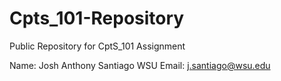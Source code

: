 # Cpts_101-Repository
Public Repository for CptS_101 Assignment

Name: Josh Anthony Santiago
WSU Email: j.santiago@wsu.edu
